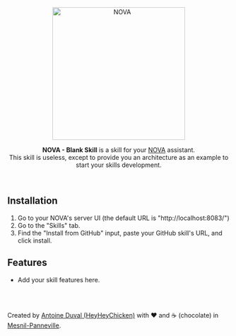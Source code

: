 <div align="center">
<img src="https://github.com/HeyHeyChicken/NOVA/blob/master/resources/github-logo.svg" alt="NOVA" width="300">

**NOVA - Blank Skill** is a skill for your [NOVA](//github.com/HeyHeyChicken/NOVA) assistant.<br>
This skill is useless, except to provide you an architecture as an example to start your skills development.
</div>

<br>

## Installation

1) Go to your NOVA's server UI (the default URL is "http://localhost:8083/")
2) Go to the "Skills" tab.
3) Find the "Install from GitHub" input, paste your GitHub skill's URL, and click install.

## Features

- Add your skill features here.

<br>
<br>

Created by [Antoine Duval (HeyHeyChicken)](//antoine.cuffel.fr) with ❤ and ☕ (chocolate) in [Mesnil-Panneville](//en.wikipedia.org/wiki/Mesnil-Panneville).
